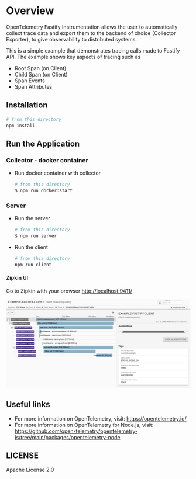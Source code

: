 # Overview

OpenTelemetry Fastify Instrumentation allows the user to automatically collect trace data and export them to the backend of choice (Collector Exporter), to give observability to distributed systems.

This is a simple example that demonstrates tracing calls made to Fastify API. The example shows key aspects of tracing such as

- Root Span (on Client)
- Child Span (on Client)
- Span Events
- Span Attributes

## Installation

```sh
# from this directory
npm install
```

## Run the Application

### Collector - docker container

- Run docker container with collector

   ```sh
   # from this directory
   $ npm run docker:start
   ```

### Server

- Run the server

   ```sh
   # from this directory
   $ npm run server
   ```

- Run the client

   ```sh
   # from this directory
   npm run client
   ```

#### Zipkin UI

Go to Zipkin with your browser <http://localhost:9411/>

<p align="center"><img src="images/trace1.png?raw=true"/></p>

## Useful links

- For more information on OpenTelemetry, visit: <https://opentelemetry.io/>
- For more information on OpenTelemetry for Node.js, visit: <https://github.com/open-telemetry/opentelemetry-js/tree/main/packages/opentelemetry-node>

## LICENSE

Apache License 2.0
